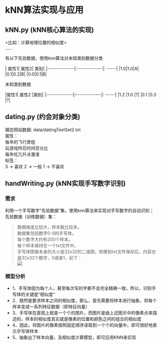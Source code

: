 # kNN算法实现与应用

## kNN.py (kNN核心算法的实现)
<比如：计算地理位置的相似度>  
……  

有以下先验数据，使用knn算法对未知类别数据分类  

| 属性1| 属性2| 类别|
|:-------------|:-------------|: -----|
|1.0|1.0|A|
|0.1|0.2|B|
|0.0|0.1|B|

未知类别数据  

|属性1|	属性2	|类别|
|:-------------|:-------------|: -----|
|1.2	|1.0	|?|
|0.1	|0.3	|?|

## dating.py (约会对象分类)
婚恋网站数据: data/datingTestSet2.txt  
属性：  
    每年的飞行里程  
    玩游戏所花时间百分比  
    每年吃几升冰激凌  
标签：  
    3 -> 喜欢  2 -> 一般  1 -> 不喜欢  

## handWriting.py (kNN实现手写数字识别)
### 需求
利用一个手写数字“先验数据”集，使用knn算法来实现对手写数字的自动识别；  
先验数据（训练数据）集：  
 > 数据维度比较大，样本数比较多。  
 > 数据集包括数字0-9的手写体。  
 > 每个数字大约有200个样本。  
 > 每个样本保持在一个txt文件中。  
 > 手写体图像本身的大小是32x32的二值图，转换到txt文件保存后，内容也是32x32个数字，0或者1，如下：  
![](http://oqnf3xv0b.bkt.clouddn.com/17-12-2/98147204.jpg)

### 模型分析
 - 1、手写体因为每个人，甚至每次写的字都不会完全精确一致，所以，识别手写体的关键是“相似度”  
 - 2、既然是要求样本之间的相似度，那么，首先需要将样本进行抽象，将每个样本变成一系列特征数据（即特征向量）  
 - 3、手写体在直观上就是一个个的图片，而图片是由上述图示中的像素点来描述的，样本的相似度其实就是像素的位置和颜色之间的组合的相似度  
 - 4、因此，将图片的像素按照固定顺序读取到一个个的向量中，即可很好地表示手写体样本  
 - 5、抽象出了样本向量，及相似度计算模型，即可应用KNN来实现   


